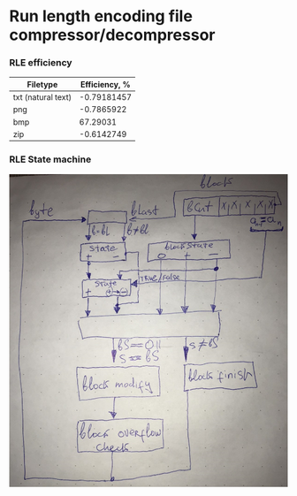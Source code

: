 # Run length encoding file compressor/decompressor 

### RLE efficiency
|Filetype|Efficiency, %|
|--|--|
|txt (natural text)|-0.79181457|
|png|-0.7865922|
|bmp|67.29031|
|zip|-0.6142749|

### RLE State machine 
![ ](https://github.com/letov/data-structures-and-algorithms-course/blob/main/25-RLE/images/1.png?raw=true)
